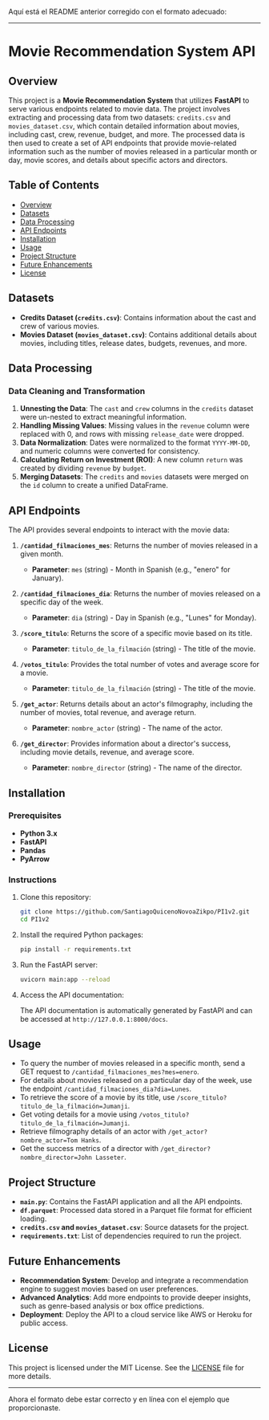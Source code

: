 Aquí está el README anterior corregido con el formato adecuado:

---

# Movie Recommendation System API

## Overview

This project is a **Movie Recommendation System** that utilizes **FastAPI** to serve various endpoints related to movie data. The project involves extracting and processing data from two datasets: `credits.csv` and `movies_dataset.csv`, which contain detailed information about movies, including cast, crew, revenue, budget, and more. The processed data is then used to create a set of API endpoints that provide movie-related information such as the number of movies released in a particular month or day, movie scores, and details about specific actors and directors.

## Table of Contents

- [Overview](#overview)
- [Datasets](#datasets)
- [Data Processing](#data-processing)
- [API Endpoints](#api-endpoints)
- [Installation](#installation)
- [Usage](#usage)
- [Project Structure](#project-structure)
- [Future Enhancements](#future-enhancements)
- [License](#license)

## Datasets

- **Credits Dataset (`credits.csv`)**: Contains information about the cast and crew of various movies.
- **Movies Dataset (`movies_dataset.csv`)**: Contains additional details about movies, including titles, release dates, budgets, revenues, and more.

## Data Processing

### Data Cleaning and Transformation

1. **Unnesting the Data**: The `cast` and `crew` columns in the `credits` dataset were un-nested to extract meaningful information.
2. **Handling Missing Values**: Missing values in the `revenue` column were replaced with 0, and rows with missing `release_date` were dropped.
3. **Data Normalization**: Dates were normalized to the format `YYYY-MM-DD`, and numeric columns were converted for consistency.
4. **Calculating Return on Investment (ROI)**: A new column `return` was created by dividing `revenue` by `budget`.
5. **Merging Datasets**: The `credits` and `movies` datasets were merged on the `id` column to create a unified DataFrame.

## API Endpoints

The API provides several endpoints to interact with the movie data:

1. **`/cantidad_filmaciones_mes`**: Returns the number of movies released in a given month.
   - **Parameter**: `mes` (string) - Month in Spanish (e.g., "enero" for January).
   
2. **`/cantidad_filmaciones_dia`**: Returns the number of movies released on a specific day of the week.
   - **Parameter**: `dia` (string) - Day in Spanish (e.g., "Lunes" for Monday).
   
3. **`/score_titulo`**: Returns the score of a specific movie based on its title.
   - **Parameter**: `titulo_de_la_filmación` (string) - The title of the movie.
   
4. **`/votos_titulo`**: Provides the total number of votes and average score for a movie.
   - **Parameter**: `titulo_de_la_filmación` (string) - The title of the movie.
   
5. **`/get_actor`**: Returns details about an actor's filmography, including the number of movies, total revenue, and average return.
   - **Parameter**: `nombre_actor` (string) - The name of the actor.
   
6. **`/get_director`**: Provides information about a director's success, including movie details, revenue, and average score.
   - **Parameter**: `nombre_director` (string) - The name of the director.

## Installation

### Prerequisites

- **Python 3.x**
- **FastAPI**
- **Pandas**
- **PyArrow**

### Instructions

1. Clone this repository:

    ```bash
    git clone https://github.com/SantiagoQuicenoNovoaZikpo/PI1v2.git
    cd PI1v2
    ```

2. Install the required Python packages:

    ```bash
    pip install -r requirements.txt
    ```

3. Run the FastAPI server:

    ```bash
    uvicorn main:app --reload
    ```

4. Access the API documentation:

    The API documentation is automatically generated by FastAPI and can be accessed at `http://127.0.0.1:8000/docs`.

## Usage

- To query the number of movies released in a specific month, send a GET request to `/cantidad_filmaciones_mes?mes=enero`.
- For details about movies released on a particular day of the week, use the endpoint `/cantidad_filmaciones_dia?dia=Lunes`.
- To retrieve the score of a movie by its title, use `/score_titulo?titulo_de_la_filmación=Jumanji`.
- Get voting details for a movie using `/votos_titulo?titulo_de_la_filmación=Jumanji`.
- Retrieve filmography details of an actor with `/get_actor?nombre_actor=Tom Hanks`.
- Get the success metrics of a director with `/get_director?nombre_director=John Lasseter`.

## Project Structure

- **`main.py`**: Contains the FastAPI application and all the API endpoints.
- **`df.parquet`**: Processed data stored in a Parquet file format for efficient loading.
- **`credits.csv` and `movies_dataset.csv`**: Source datasets for the project.
- **`requirements.txt`**: List of dependencies required to run the project.

## Future Enhancements

- **Recommendation System**: Develop and integrate a recommendation engine to suggest movies based on user preferences.
- **Advanced Analytics**: Add more endpoints to provide deeper insights, such as genre-based analysis or box office predictions.
- **Deployment**: Deploy the API to a cloud service like AWS or Heroku for public access.

## License

This project is licensed under the MIT License. See the [LICENSE](LICENSE) file for more details.

---

Ahora el formato debe estar correcto y en línea con el ejemplo que proporcionaste.

